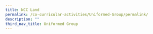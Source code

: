 ```yaml
---
title: NCC Land
permalink: /co-curricular-activities/Uniformed-Group/permalink/
description: ""
third_nav_title: Uniformed Group
---
```

